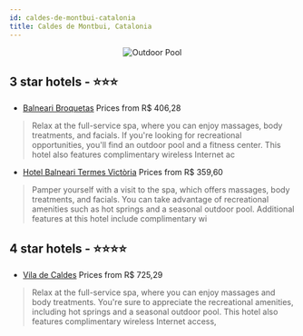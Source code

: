 ```yaml
---
id: caldes-de-montbui-catalonia
title: Caldes de Montbui, Catalonia
---
```


<center><img src="https://i.travelapi.com/hotels/10000000/9260000/9255000/9254977/a0cae005_z.jpg" alt="Outdoor Pool" /></center>


##  3 star hotels - ⭐️⭐️⭐️

-    [Balneari Broquetas](https://us.hurb.com/hotels/caldes-de-montbui/balneari-broquetas-JNP-JP916349?cmp=18055) Prices from R$ 406,28
   > Relax at the full-service spa, where you can enjoy massages, body treatments, and facials. If you're looking for recreational opportunities, you'll find an outdoor pool and a fitness center. This hotel also features complimentary wireless Internet ac
-    [Hotel Balneari Termes Victòria](https://us.hurb.com/hotels/caldes-de-montbui/hotel-balneari-termes-victoria-JNP-JP519462?cmp=18055) Prices from R$ 359,60
   > Pamper yourself with a visit to the spa, which offers massages, body treatments, and facials. You can take advantage of recreational amenities such as hot springs and a seasonal outdoor pool. Additional features at this hotel include complimentary wi

##  4 star hotels - ⭐️⭐️⭐️⭐️

-    [Vila de Caldes](https://us.hurb.com/hotels/caldes-de-montbui/vila-de-caldes-JNP-JP887289?cmp=18055) Prices from R$ 725,29
   > Relax at the full-service spa, where you can enjoy massages and body treatments. You're sure to appreciate the recreational amenities, including hot springs and a seasonal outdoor pool. This hotel also features complimentary wireless Internet access,
